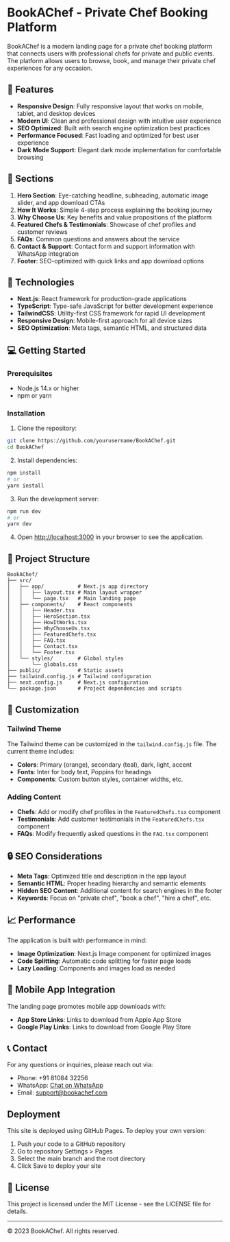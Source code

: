 # BookAChef - Private Chef Booking Platform

BookAChef is a modern landing page for a private chef booking platform that connects users with professional chefs for private and public events. The platform allows users to browse, book, and manage their private chef experiences for any occasion.

## 🌟 Features

- **Responsive Design**: Fully responsive layout that works on mobile, tablet, and desktop devices
- **Modern UI**: Clean and professional design with intuitive user experience
- **SEO Optimized**: Built with search engine optimization best practices
- **Performance Focused**: Fast loading and optimized for best user experience
- **Dark Mode Support**: Elegant dark mode implementation for comfortable browsing

## 📱 Sections

1. **Hero Section**: Eye-catching headline, subheading, automatic image slider, and app download CTAs
2. **How It Works**: Simple 4-step process explaining the booking journey
3. **Why Choose Us**: Key benefits and value propositions of the platform
4. **Featured Chefs & Testimonials**: Showcase of chef profiles and customer reviews
5. **FAQs**: Common questions and answers about the service
6. **Contact & Support**: Contact form and support information with WhatsApp integration
7. **Footer**: SEO-optimized with quick links and app download options

## 🚀 Technologies

- **Next.js**: React framework for production-grade applications
- **TypeScript**: Type-safe JavaScript for better development experience
- **TailwindCSS**: Utility-first CSS framework for rapid UI development
- **Responsive Design**: Mobile-first approach for all device sizes
- **SEO Optimization**: Meta tags, semantic HTML, and structured data

## 💻 Getting Started

### Prerequisites

- Node.js 14.x or higher
- npm or yarn

### Installation

1. Clone the repository:
```bash
git clone https://github.com/yourusername/BookAChef.git
cd BookAChef
```

2. Install dependencies:
```bash
npm install
# or
yarn install
```

3. Run the development server:
```bash
npm run dev
# or
yarn dev
```

4. Open [http://localhost:3000](http://localhost:3000) in your browser to see the application.

## 🔧 Project Structure

```
BookAChef/
├── src/
│   ├── app/           # Next.js app directory
│   │   ├── layout.tsx # Main layout wrapper
│   │   └── page.tsx   # Main landing page
│   ├── components/    # React components
│   │   ├── Header.tsx
│   │   ├── HeroSection.tsx
│   │   ├── HowItWorks.tsx
│   │   ├── WhyChooseUs.tsx
│   │   ├── FeaturedChefs.tsx
│   │   ├── FAQ.tsx
│   │   ├── Contact.tsx
│   │   └── Footer.tsx
│   └── styles/        # Global styles
│       └── globals.css
├── public/            # Static assets
├── tailwind.config.js # Tailwind configuration
├── next.config.js     # Next.js configuration
└── package.json       # Project dependencies and scripts
```

## 📝 Customization

### Tailwind Theme

The Tailwind theme can be customized in the `tailwind.config.js` file. The current theme includes:

- **Colors**: Primary (orange), secondary (teal), dark, light, accent
- **Fonts**: Inter for body text, Poppins for headings
- **Components**: Custom button styles, container widths, etc.

### Adding Content

- **Chefs**: Add or modify chef profiles in the `FeaturedChefs.tsx` component
- **Testimonials**: Add customer testimonials in the `FeaturedChefs.tsx` component
- **FAQs**: Modify frequently asked questions in the `FAQ.tsx` component

## 🔒 SEO Considerations

- **Meta Tags**: Optimized title and description in the app layout
- **Semantic HTML**: Proper heading hierarchy and semantic elements
- **Hidden SEO Content**: Additional content for search engines in the footer
- **Keywords**: Focus on "private chef", "book a chef", "hire a chef", etc.

## 📈 Performance

The application is built with performance in mind:

- **Image Optimization**: Next.js Image component for optimized images
- **Code Splitting**: Automatic code splitting for faster page loads
- **Lazy Loading**: Components and images load as needed

## 📱 Mobile App Integration

The landing page promotes mobile app downloads with:

- **App Store Links**: Links to download from Apple App Store
- **Google Play Links**: Links to download from Google Play Store

## 📞 Contact

For any questions or inquiries, please reach out via:

- Phone: +91 81084 32256
- WhatsApp: [Chat on WhatsApp](https://wa.me/918108432256)
- Email: support@bookachef.com

## Deployment

This site is deployed using GitHub Pages. To deploy your own version:

1. Push your code to a GitHub repository
2. Go to repository Settings > Pages
3. Select the main branch and the root directory
4. Click Save to deploy your site

## 📄 License

This project is licensed under the MIT License - see the LICENSE file for details.

---

&copy; 2023 BookAChef. All rights reserved. 